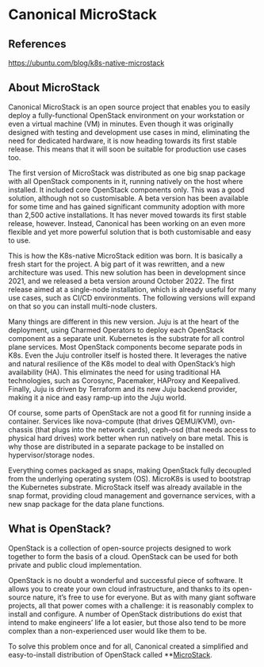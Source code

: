 # Canonical MicroStack

## References

<https://ubuntu.com/blog/k8s-native-microstack>

## About MicroStack

Canonical MicroStack is an open source project that enables you to easily deploy a fully-functional OpenStack environment on your workstation or even a virtual machine (VM) in minutes. Even though it was originally designed with testing and development use cases in mind, eliminating the need for dedicated hardware, it is now heading towards its first stable release. This means that it will soon be suitable for production use cases too.

The first version of MicroStack was distributed as one big snap package with all OpenStack components in it, running natively on the host where installed. It included core OpenStack components only. This was a good solution, although not so customisable. A beta version has been available for some time and has gained significant community adoption with more than 2,500 active installations. It has never moved towards its first stable release, however. Instead, Canonical has been working on an even more flexible and yet more powerful solution that is both customisable and easy to use.

This is how the K8s-native MicroStack edition was born. It is basically a fresh start for the project. A big part of it was rewritten, and a new architecture was used. This new solution has been in development since 2021, and we released a beta version around October 2022. The first release aimed at a single-node installation, which is already useful for many use cases, such as CI/CD environments. The following versions will expand on that so you can install multi-node clusters.

Many things are different in this new version. Juju is at the heart of the deployment, using Charmed Operators to deploy each OpenStack component as a separate unit. Kubernetes is the substrate for all control plane services. Most OpenStack components become separate pods in K8s. Even the Juju controller itself is hosted there. It leverages the native and natural resilience of the K8s model to deal with OpenStack’s high availability (HA). This eliminates the need for using traditional HA technologies, such as Corosync, Pacemaker, HAProxy and Keepalived. Finally, Juju is driven by Terraform and its new Juju backend provider, making it a nice and easy ramp-up into the Juju world.

Of course, some parts of OpenStack are not a good fit for running inside a container. Services like nova-compute (that drives QEMU/KVM), ovn-chassis (that plugs into the network cards), ceph-osd (that needs access to physical hard drives) work better when run natively on bare metal. This is why those are distributed in a separate package to be installed on hypervisor/storage nodes.

Everything comes packaged as snaps, making OpenStack fully decoupled from the underlying operating system (OS). MicroK8s is used to bootstrap the Kubernetes substrate. MicroStack itself was already available in the snap format, providing cloud management and governance services, with a new snap package for the data plane functions.

## What is OpenStack?

OpenStack is a collection of open-source projects designed to work together to form the basis of a cloud. OpenStack can be used for both private and public cloud implementation.

OpenStack is no doubt a wonderful and successful piece of software. It allows you to create your own cloud infrastructure, and thanks to its open-source nature, it’s free to use for everyone. But as with many giant software projects, all that power comes with a challenge: it is reasonably complex to install and configure. A number of OpenStack distributions do exist that intend to make engineers’ life a lot easier, but those also tend to be more complex than a non-experienced user would like them to be.

To solve this problem once and for all, Canonical created a simplified and easy-to-install distribution of OpenStack called **[MicroStack](https://microstack.run/).
